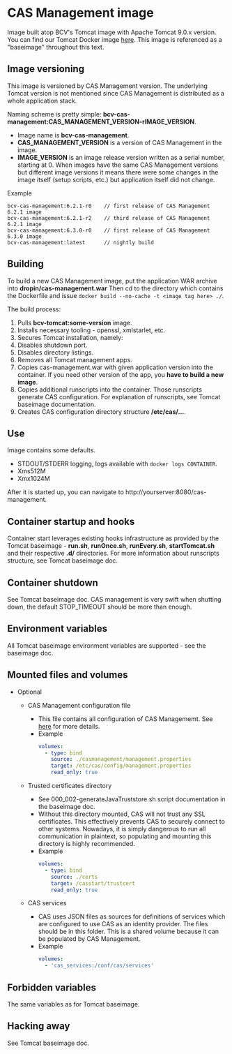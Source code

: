 # CAS Management image
Image built atop BCV's Tomcat image with Apache Tomcat 9.0.x version.
You can find our Tomcat Docker image [here](https://github.com/bcvsolutions/tomcat-docker). This image is referenced as a "baseimage" throughout this text.

## Image versioning
This image is versioned by CAS Management version. The underlying Tomcat version is not mentioned since CAS Management is distributed as a whole application stack.

Naming scheme is pretty simple: **bcv-cas-management:CAS_MANAGEMENT_VERSION-rIMAGE_VERSION**.
- Image name is **bcv-cas-management**.
- **CAS_MANAGEMENT_VERSION** is a version of CAS Management in the image.
- **IMAGE_VERSION** is an image release version written as a serial number, starting at 0. When images have the same CAS Management versions but different image versions it means there were some changes in the image itself (setup scripts, etc.) but application itself did not change.

Example
```
bcv-cas-management:6.2.1-r0    // first release of CAS Management 6.2.1 image
bcv-cas-management:6.2.1-r2    // third release of CAS Management 6.2.1 image
bcv-cas-management:6.3.0-r0    // first release of CAS Management 6.3.0 image
bcv-cas-management:latest      // nightly build
```

## Building
To build a new CAS Management image, put the application WAR archive into **dropin/cas-management.war**
Then cd to the directory which contains the Dockerfile and issue `docker build --no-cache -t <image tag here> ./`.

The build process:
1. Pulls **bcv-tomcat:some-version** image.
1. Installs necessary tooling - openssl, xmlstarlet, etc.
1. Secures Tomcat installation, namely:
  1. Disables shutdown port.
  1. Disables directory listings.
  1. Removes all Tomcat management apps.
1. Copies cas-management.war with given application version into the container. If you need other version of the app, you **have to build a new image**.
1. Copies additional runscripts into the container. Those runscripts generate CAS configuration. For explanation of runscripts, see Tomcat baseimage documentation.
1. Creates CAS configuration directory structure **/etc/cas/...**.

## Use
Image contains some defaults.
- STDOUT/STDERR logging, logs available with `docker logs CONTAINER`.
- Xms512M
- Xmx1024M

After it is started up, you can navigate to http://yourserver:8080/cas-management.

## Container startup and hooks
Container start leverages existing hooks infrastructure as provided by the Tomcat baseimage - **run.sh**, **runOnce.sh**, **runEvery.sh**, **startTomcat.sh** and their respective **.d/** directories. For more information about runscripts structure, see Tomcat baseimage doc.

## Container shutdown
See Tomcat baseimage doc. CAS management is very swift when shutting down, the default STOP_TIMEOUT should be more than enough.

## Environment variables
All Tomcat baseimage environment variables are supported - see the baseimage doc.

## Mounted files and volumes
- Optional
  - CAS Management configuration file
    - This file contains all configuration of CAS Managememt. See [here](https://apereo.github.io/cas-management/6.2.x/installation/Configuration-Properties.html) for more details.
    - Example
      ```yaml
      volumes:
        - type: bind
          source: ./casmanagement/management.properties
          target: /etc/cas/config/management.properties
          read_only: true
      ```

  - Trusted certificates directory
    - See 000_002-generateJavaTruststore.sh script documentation in the baseimage doc.
    - Without this directory mounted, CAS will not trust any SSL certificates. This effectively prevents CAS to securely connect to other systems. Nowadays, it is simply dangerous to run all communication in plaintext, so populating and mounting this directory is highly recommended.
    - Example
      ```yaml
      volumes:
        - type: bind
          source: ./certs
          target: /casstart/trustcert
          read_only: true
      ```

  - CAS services
    - CAS uses JSON files as sources for definitions of services which are configured to use CAS as an identity provider. The files should be in this folder. This is a shared volume because it can be populated by CAS Management.
    - Example
      ```yaml
      volumes:
        - 'cas_services:/conf/cas/services'
      ```

## Forbidden variables
The same variables as for Tomcat baseimage.

## Hacking away
See Tomcat baseimage doc.

